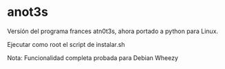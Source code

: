 anot3s
======

Versíón del programa frances atn0t3s, ahora portado a python para Linux.

Ejecutar como root el script de instalar.sh

Nota: Funcionalidad completa probada para Debian Wheezy
